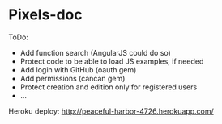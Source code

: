Pixels-doc
==========

ToDo:

* Add function search (AngularJS could do so)
* Protect code to be able to load JS examples, if needed
* Add login with GitHub (oauth gem)
* Add permissions (cancan gem)
* Protect creation and edition only for registered users
* ...

Heroku deploy: http://peaceful-harbor-4726.herokuapp.com/
